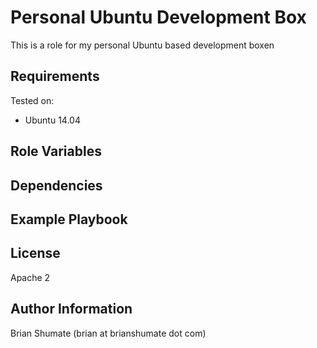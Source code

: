# Personal Ubuntu Development Box

This is a role for my personal Ubuntu based development boxen

## Requirements

Tested on:

* Ubuntu 14.04

## Role Variables

## Dependencies

## Example Playbook

## License

Apache 2

## Author Information

Brian Shumate (brian at brianshumate dot com)
